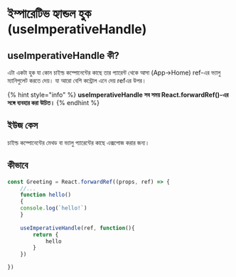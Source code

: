 # ইম্পারেটিভ হ্যান্ডল হুক \(useImperativeHandle\)

## useImperativeHandle কী?

এটা একটা হুক যা কোন চাইল্ড কম্পোনেন্টের কাছে তার প্যারেন্ট থেকে আসা \(App-&gt;Home\) ref-এর ভ্যালু ম্যানিপুলেট করতে দেয়। যা আরো বেশি কন্ট্রোল এনে দেয় refএর উপর।

{% hint style="info" %}
**useImperativeHandle সব সময় React.forwardRef\(\)-এর সঙ্গে ব্যবহার করা উচিত।**
{% endhint %}

## ইউজ কেস

চাইল্ড কম্পোনেন্টের মেথড বা ভ্যালু প্যারেন্টের কাছে এক্সপোজ করার জন্য।

## কীভাবে

```javascript
const Greeting = React.forwardRef((props, ref) => {
    //...
    function hello()
    {
    console.log(`hello!`)
    }
    
    useImperativeHandle(ref, function(){
        return {
            hello
        }
    })

})
```

